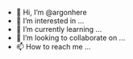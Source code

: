 - 👋 Hi, I’m @argonhere
- 👀 I’m interested in ...
- 🌱 I’m currently learning ...
- 💞️ I’m looking to collaborate on ...
- 📫 How to reach me ...

<!---
argonhere/argonhere is a ✨ special ✨ repository because its `README.md` (this file) appears on your GitHub profile.
You can click the Preview link to take a look at your changes.
--->
